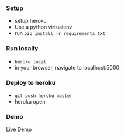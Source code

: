 

### Setup

- setup heroku
- Use a python virtualenv
- run `pip install -r requirements.txt`

### Run locally
- `heroku local`
- in your browser, navigate to localhost:5000

### Deploy to heroku

- `git push heroku master`
- heroku open

### Demo
[Live Demo](https://python-stream-video.herokuapp.com)
